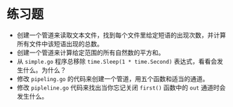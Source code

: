 # **练习题**

- 创建一个管道来读取文本文件，找到每个文件里给定短语的出现次数，并计算所有文件中该短语出现的总数。
- 创建一个管道来计算给定范围的所有自然数的平方和。
- 从 `simple.go` 程序总移除 `time.Sleep(1 * time.Second)` 表达式，看看会发生什么。为什么？
- 修改 `pipeling.go` 的代码来创建一个管道，用五个函数和适当的通道。
- 修改 `pipleline.go` 代码来找出当你忘记关闭 `first()` 函数中的 `out` 通道时会发生什么。